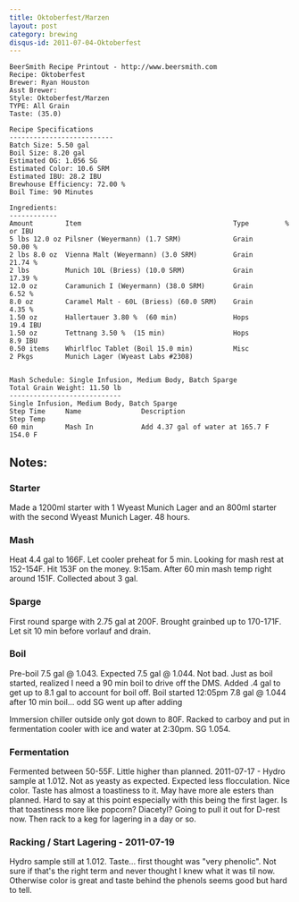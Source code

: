 ```yaml
---
title: Oktoberfest/Marzen
layout: post
category: brewing
disqus-id: 2011-07-04-Oktoberfest
---
```

    BeerSmith Recipe Printout - http://www.beersmith.com
    Recipe: Oktoberfest
    Brewer: Ryan Houston
    Asst Brewer:
    Style: Oktoberfest/Marzen
    TYPE: All Grain
    Taste: (35.0)

    Recipe Specifications
    --------------------------
    Batch Size: 5.50 gal
    Boil Size: 8.20 gal
    Estimated OG: 1.056 SG
    Estimated Color: 10.6 SRM
    Estimated IBU: 28.2 IBU
    Brewhouse Efficiency: 72.00 %
    Boil Time: 90 Minutes

    Ingredients:
    ------------
    Amount        Item                                      Type         % or IBU      
    5 lbs 12.0 oz Pilsner (Weyermann) (1.7 SRM)             Grain        50.00 %       
    2 lbs 8.0 oz  Vienna Malt (Weyermann) (3.0 SRM)         Grain        21.74 %       
    2 lbs         Munich 10L (Briess) (10.0 SRM)            Grain        17.39 %       
    12.0 oz       Caramunich I (Weyermann) (38.0 SRM)       Grain        6.52 %        
    8.0 oz        Caramel Malt - 60L (Briess) (60.0 SRM)    Grain        4.35 %        
    1.50 oz       Hallertauer 3.80 %  (60 min)              Hops         19.4 IBU      
    1.50 oz       Tettnang 3.50 %  (15 min)                 Hops         8.9 IBU       
    0.50 items    Whirlfloc Tablet (Boil 15.0 min)          Misc                       
    2 Pkgs        Munich Lager (Wyeast Labs #2308) 


    Mash Schedule: Single Infusion, Medium Body, Batch Sparge
    Total Grain Weight: 11.50 lb
    ----------------------------
    Single Infusion, Medium Body, Batch Sparge
    Step Time     Name               Description                         Step Temp     
    60 min        Mash In            Add 4.37 gal of water at 165.7 F    154.0 F       


Notes:
------
### Starter ###
Made a 1200ml starter with 1 Wyeast Munich Lager and an 800ml starter with the second Wyeast Munich Lager. 48 hours.

### Mash ###
Heat 4.4 gal to 166F. Let cooler preheat for 5 min. Looking for mash rest at 152-154F. Hit 153F on the money. 9:15am.
After 60 min mash temp right around 151F. Collected about 3 gal.

### Sparge ###
First round sparge with 2.75 gal at 200F. Brought grainbed up to 170-171F. Let sit 10 min before vorlauf and drain.

### Boil ###
Pre-boil 7.5 gal @ 1.043. Expected 7.5 gal @ 1.044. Not bad.
Just as boil started, realized I need a 90 min boil to drive off the DMS. Added .4 gal to get up to 8.1 gal to account for boil off. Boil started 12:05pm
7.8 gal @ 1.044 after 10 min boil... odd SG went up after adding

Immersion chiller outside only got down to 80F. Racked to carboy and put in fermentation cooler with ice and water at 2:30pm. SG 1.054.

### Fermentation ###
Fermented between 50-55F. Little higher than planned.
2011-07-17 - Hydro sample at 1.012.  Not as yeasty as expected. Expected less flocculation. Nice color. Taste has almost a toastiness to it. May have more ale esters than planned. Hard to say at this point especially with this being the first lager. Is that toastiness more like popcorn? Diacetyl? Going to pull it out for  D-rest now. Then rack to a keg for lagering in a day or so.

### Racking / Start Lagering - 2011-07-19 ###
Hydro sample still at 1.012.
Taste... first thought was "very phenolic". Not sure if that's the right term and never thought I knew what it was til now. Otherwise color is great and taste behind the phenols seems good but hard to tell.
